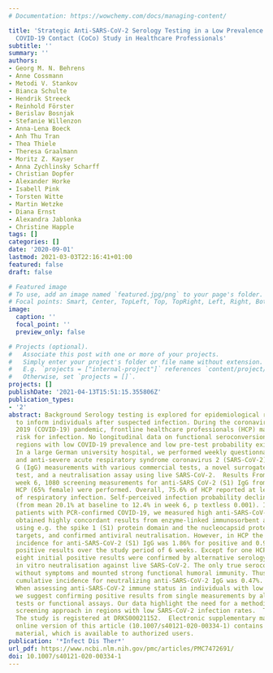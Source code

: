 ```yaml
---
# Documentation: https://wowchemy.com/docs/managing-content/

title: 'Strategic Anti-SARS-CoV-2 Serology Testing in a Low Prevalence Setting: The
  COVID-19 Contact (CoCo) Study in Healthcare Professionals'
subtitle: ''
summary: ''
authors:
- Georg M. N. Behrens
- Anne Cossmann
- Metodi V. Stankov
- Bianca Schulte
- Hendrik Streeck
- Reinhold Förster
- Berislav Bosnjak
- Stefanie Willenzon
- Anna-Lena Boeck
- Anh Thu Tran
- Thea Thiele
- Theresa Graalmann
- Moritz Z. Kayser
- Anna Zychlinsky Scharff
- Christian Dopfer
- Alexander Horke
- Isabell Pink
- Torsten Witte
- Martin Wetzke
- Diana Ernst
- Alexandra Jablonka
- Christine Happle
tags: []
categories: []
date: '2020-09-01'
lastmod: 2021-03-03T22:16:41+01:00
featured: false
draft: false

# Featured image
# To use, add an image named `featured.jpg/png` to your page's folder.
# Focal points: Smart, Center, TopLeft, Top, TopRight, Left, Right, BottomLeft, Bottom, BottomRight.
image:
  caption: ''
  focal_point: ''
  preview_only: false

# Projects (optional).
#   Associate this post with one or more of your projects.
#   Simply enter your project's folder or file name without extension.
#   E.g. `projects = ["internal-project"]` references `content/project/deep-learning/index.md`.
#   Otherwise, set `projects = []`.
projects: []
publishDate: '2021-04-13T15:51:15.355806Z'
publication_types:
- '2'
abstract: Background Serology testing is explored for epidemiological research and
  to inform individuals after suspected infection. During the coronavirus disease
  2019 (COVID-19) pandemic, frontline healthcare professionals (HCP) may be at particular
  risk for infection. No longitudinal data on functional seroconversion in HCP in
  regions with low COVID-19 prevalence and low pre-test probability exist.  Methods
  In a large German university hospital, we performed weekly questionnaire assessments
  and anti-severe acute respiratory syndrome coronavirus 2 (SARS-CoV-2) immunoglobulin
  G (IgG) measurements with various commercial tests, a novel surrogate virus neutralisation
  test, and a neutralisation assay using live SARS-CoV-2.  Results From baseline to
  week 6, 1080 screening measurements for anti-SARS CoV-2 (S1) IgG from 217 frontline
  HCP (65% female) were performed. Overall, 75.6% of HCP reported at least one symptom
  of respiratory infection. Self-perceived infection probability declined over time
  (from mean 20.1% at baseline to 12.4% in week 6, p textless 0.001). In sera of convalescent
  patients with PCR-confirmed COVID-19, we measured high anti-SARS-CoV-2 IgG levels,
  obtained highly concordant results from enzyme-linked immunosorbent assays (ELISA)
  using e.g. the spike 1 (S1) protein domain and the nucleocapsid protein (NCP) as
  targets, and confirmed antiviral neutralisation. However, in HCP the cumulative
  incidence for anti-SARS-CoV-2 (S1) IgG was 1.86% for positive and 0.93% for equivocal
  positive results over the study period of 6 weeks. Except for one HCP, none of the
  eight initial positive results were confirmed by alternative serology tests or showed
  in vitro neutralisation against live SARS-CoV-2. The only true seroconversion occurred
  without symptoms and mounted strong functional humoral immunity. Thus, the confirmed
  cumulative incidence for neutralizing anti-SARS-CoV-2 IgG was 0.47%.  Conclusion
  When assessing anti-SARS-CoV-2 immune status in individuals with low pre-test probability,
  we suggest confirming positive results from single measurements by alternative serology
  tests or functional assays. Our data highlight the need for a methodical serology
  screening approach in regions with low SARS-CoV-2 infection rates.  Trial Registration
  The study is registered at DRKS00021152.  Electronic supplementary material The
  online version of this article (10.1007/s40121-020-00334-1) contains supplementary
  material, which is available to authorized users.
publication: '*Infect Dis Ther*'
url_pdf: https://www.ncbi.nlm.nih.gov/pmc/articles/PMC7472691/
doi: 10.1007/s40121-020-00334-1
---
```

